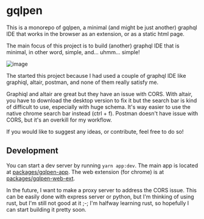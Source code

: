 # gqlpen

This is a monorepo of gqlpen, a minimal (and might be just another) graphql IDE that works in the browser as an extension, or as a static html page.

The main focus of this project is to build (another) graphql IDE that is minimal, in other word, simple, and... uhmm... simple! 

![image](https://user-images.githubusercontent.com/38707148/227720271-56ce0d68-9547-4e5c-aeb9-70d58c26e692.png)

The started this project because I had used a couple of graphql IDE like graphiql, altair, postman, and none of them really satisfy me.

Graphiql and altair are great but they have an issue with CORS. With altair, you have to download the desktop version to fix it but the search bar is kind of difficult to use, especially with huge schema. It's way easier to use the native chrome search bar instead (ctrl + f). Postman doesn't have issue with CORS, but it's an overkill for my workflow.

If you would like to suggest any ideas, or contribute, feel free to do so!

## Development

You can start a dev server by running `yarn app:dev`. The main app is located at [packages/gqlpen-app](https://github.com/azmy60/gqlpen/tree/main/packages/gqlpen-app). The web extension (for chrome) is at [packages/gqlpen-web-ext](https://github.com/azmy60/gqlpen/tree/main/packages/gqlpen-web-ext).

In the future, I want to make a proxy server to address the CORS issue. This can be easily done with express server or python, but I'm thinking of using rust, but I'm still not good at it ;-; I'm halfway learning rust, so hopefully I can start building it pretty soon.
